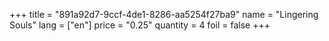 +++
title = "891a92d7-9ccf-4de1-8286-aa5254f27ba9"
name = "Lingering Souls"
lang = ["en"]
price = "0.25"
quantity = 4
foil = false
+++
